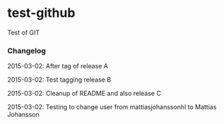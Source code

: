 # test-github
Test of GIT

### Changelog
2015-03-02: After tag of release A

2015-03-02: Test tagging release B

2015-03-02: Cleanup of README and also release C

2015-03-02: Testing to change user from mattiasjohanssonhl to Mattias Johansson